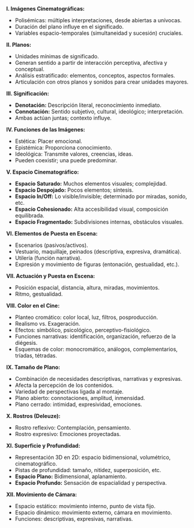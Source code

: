 **I. Imágenes Cinematográficas:**

* Polisémicas: múltiples interpretaciones, desde abiertas a unívocas.
* Duración del plano influye en el significado.
* Variables espacio-temporales (simultaneidad y sucesión) cruciales.

**II. Planos:**

* Unidades mínimas de significado.
* Generan sentido a partir de interacción perceptiva, afectiva y conceptual.
* Análisis estratificado: elementos, conceptos, aspectos formales.
* Articulación con otros planos y sonidos para crear unidades mayores.

**III. Significación:**

* **Denotación:** Descripción literal, reconocimiento inmediato.
* **Connotación:** Sentido subjetivo, cultural, ideológico; interpretación.
* Ambas actúan juntas; contexto influye.

**IV. Funciones de las Imágenes:**

* Estética: Placer emocional.
* Epistémica: Proporciona conocimiento.
* Ideológica: Transmite valores, creencias, ideas.
* Pueden coexistir; una puede predominar.

**V. Espacio Cinematográfico:**

* **Espacio Saturado:** Muchos elementos visuales; complejidad.
* **Espacio Despojado:** Pocos elementos; síntesis.
* **Espacio In/Off:** Lo visible/invisible; determinado por miradas, sonido, etc.
* **Espacio Cohesionado:** Alta accesibilidad visual, composición equilibrada.
* **Espacio Fragmentado:** Subdivisiones internas, obstáculos visuales.

**VI. Elementos de Puesta en Escena:**

* Escenarios (pasivos/activos).
* Vestuario, maquillaje, peinados (descriptiva, expresiva, dramática).
* Utilería (función narrativa).
* Expresión y movimiento de figuras (entonación, gestualidad, etc.).

**VII. Actuación y Puesta en Escena:**

* Posición espacial, distancia, altura, miradas, movimientos.
* Ritmo, gestualidad.

**VIII. Color en el Cine:**

* Planteo cromático: color local, luz, filtros, posproducción.
* Realismo vs. Exageración.
* Efectos: simbólico, psicológico, perceptivo-fisiológico.
* Funciones narrativas: identificación, organización, refuerzo de la diégesis.
* Esquemas de color: monocromático, análogos, complementarios, tríadas, tétradas.

**IX. Tamaño de Plano:**

* Combinación de necesidades descriptivas, narrativas y expresivas.
* Afecta la percepción de los contenidos.
* Variedad de perspectivas ligada al montaje.
* Plano abierto: connotaciones, amplitud, inmensidad.
* Plano cerrado: intimidad, expresividad, emociones.

**X. Rostros (Deleuze):**

* Rostro reflexivo: Contemplación, pensamiento.
* Rostro expresivo: Emociones proyectadas.

**XI. Superficie y Profundidad:**

* Representación 3D en 2D: espacio bidimensional, volumétrico, cinematográfico.
* Pistas de profundidad: tamaño, nitidez, superposición, etc.
* **Espacio Plano:** Bidimensional, aplanamiento.
* **Espacio Profundo:** Sensación de espacialidad y perspectiva.

**XII. Movimiento de Cámara:**

* Espacio estático: movimiento interno, punto de vista fijo.
* Espacio dinámico: movimiento externo, cámara en movimiento.
* Funciones: descriptivas, expresivas, narrativas.
